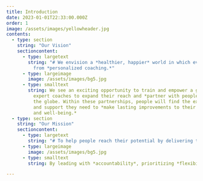 ```yaml
---
title: Introduction
date: 2023-01-01T22:33:00.000Z
order: 1
image: /assets/images/yellowheader.jpg
contents:
  - type: section
    string: "Our Vision"
    sectioncontent:
      - type: largetext
        string: "# We envision a *healthier, happier* world in which everyone benefits
          from *personalized coaching.*"
      - type: largeimage
        image: /assets/images/bg5.jpg
      - type: smalltext
        string: We see an exciting opportunity to train and empower a generation of
          expert coaches to expand their reach and *partner with people* across
          the globe. Within these partnerships, people will find the expertise
          and support they need to *make lasting improvements to their health
          and well-being.*
  - type: section
    string: "Our Mission"
    sectioncontent:
      - type: largetext
        string: "# To help people reach their potential by delivering the *world’s best coaching experience at scale.*"
      - type: largeimage
        image: /assets/images/bg5.jpg
      - type: smalltext
        string: By leading with *accountability*, prioritizing *flexibility,* and owning the research and planning required to design effective and achievable workout routines, we can partner with anyone to remove barriers, build sustainable habits, and achieve life-changing results.

---
```

